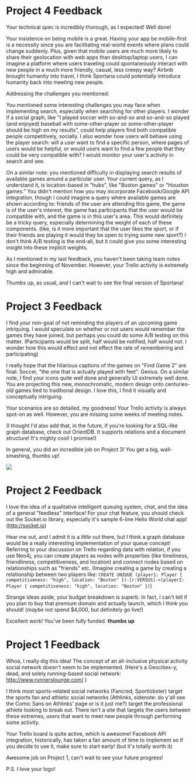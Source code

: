# Project 4 Feedback

Your technical spec is incredibly thorough, as I expected! Well done!

Your insistence on being mobile is a great. Having your app be mobile-first is a necessity since you are facilitating real-world events where plans could change suddenly. Plus, given that mobile users are much more likely to share their geolocation with web apps than desktop/laptop users, I can imagine a platform where users traveling could spontaneously interact with new people in a much more friendly, casual, less creepy way? Airbnb brought humanity into travel, I think Sportana could potentially introduce humanity back into meeting new people. 

Addressing the challenges you mentioned:

You mentioned some interesting challenges you may face when implementing search, especially when searching for other players. I wonder if a social graph, like "I played soccer with so-and-so and so-and-so played (and enjoyed) baseball with some-other-player so some-other-player should be high on my results", could help players find both compatible people competitively, socially. I also wonder how users will behave using the player search: will a user want to find a specific person, where pages of users would be helpful, or would users want to find a few people that they could be very compatible with? I would monitor your user's activity in search and see.

On a similar note: you mentioned difficulty in displaying search results of available games around a particular user. Your current query, as I understand it, is location-based in "hubs", like "Boston games" or "Houston games." You didn't mention how you may incorporate Facebook/Google API integration, though I could imagine a query where available games are shown according to: friends of the user are attending this game, the game is of the user's interest, the game has participants that the user would be compatible with, and the game is in this user's area. This would definitely be a tricky query, especially determining the weight of each of these components. (like, is it more important that the user likes the sport, or if their friends are playing it would they be open to trying some new sport?) I don't think A/B testing is the end-all, but it could give you some interesting insight into these implicit weights. 

As I mentioned in my last feedback, you haven't been taking team notes since the beginning of November. However, your Trello activity is extremely high and admirable. 

Thumbs up, as usual, and I can't wait to see the final version of Sportana!

# Project 3 Feedback

I find your non-goal of not reminding the players of an upcoming game intriquing. I would speculate on whether or not users would remember the games they have joined, but perhaps you could do some A/B testing on this matter. (Participants would be split, half would be notified, half would not. I wonder how this would effect and not effect the rate of remembering and participating)

I really hope that the hilarious captions of the games on "Find Game 2" are final. Soccer, "the one that is actually played with feet". Genius. On a similar note, I find your icons quite well done and generally UI extremely well done. You are projecting this new, monochromatic, modern design onto centuries-old games tied to traditional design. I love this, I find it visually and conceptually intriguing.

Your scenarios are so detailed, my goodness! Your Trello activity is always spot-on as well.
However, you are missing some weeks of meeting notes.

(I thought I'd also add that, in the future, if you're looking for a SQL-like graph database, check out OrientDB. It supports relations and a document structure! It's mighty cool! I promise!)

In general, you did an incredible job on Project 3!  You get a big, wall-smashing, thumbs up!

<img src="http://fileinabox.com/files/2008/11/thumbs-up.jpg">

# Project 2 Feedback

I love the idea of a qualitative intelligent queuing system, chat, and the idea of a general "feedless" interface! For your chat feature, you should check out the Socket.io library, especially it's sample 6-line Hello World chat app! (http://socket.io) 

Hear me out, and I admit it is a *little* out there, but I think a graph database would be a really interesting implementation of your queue concept! Referring to your discussion on Trello regarding data with relation, if you use Neo4j, you can create players as nodes with properties (like timeliness, friendliness, competitiveness, and location) and connect nodes based on relationships such as "friends" etc. (Imagine creating a game by creating a relationship between two players like: `CREATE UNIQUE (player1: Player { competitiveness: "high", location: "Boston" })-[r:VERSUS]->(player2: Player { competitiveness: "high", location: "Boston" })`) 

Strange ideas aside, your budget breakdown is superb. In fact, I can't tell if you plan to buy that premium domain and actually launch, which I think you should! (*maybe* not spend $4,000, but definitely go live!)

Excellent work! You've been fully funded. **thumbs up**
 

# Project 1 Feedback

Whoa, I really dig this idea! The concept of an all-inclusive physical activity social network doesn't seem to be implemented. (Here's a Geocities-y, dead, and solely running-based social network: http://www.runnerslounge.com/ ) 

I think most sports-related social networks (Fancred, Sportlobster) target the sports fan and athletic social networks (Athlinks, sidenote: do y'all see the Comic Sans on Athlinks' page or is it just me?) target the professional athlete looking to break out. There isn't a site that targets the users between these extremes, users that want to meet new people through performing some activity.

Your Trello board is quite active, which is awesome! Facebook API integration, historically, has taken a fair amount of time to implement so if you decide to use it, make sure to start early! (but it's totally worth it) 

Awesome job on Project 1, can't wait to see your future progress!

P.S. I love your logo!
